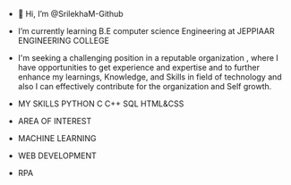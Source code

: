 - 👋 Hi, I’m @SrilekhaM-Github
-   I’m currently learning B.E computer science Engineering at JEPPIAAR ENGINEERING COLLEGE 
-   I'm seeking a challenging position in a reputable organization , where I have opportunities to get
    experience and expertise and to further enhance my learnings, Knowledge, and Skills in field of
    technology and also I can effectively contribute for the organization and Self growth.
-   MY SKILLS
    PYTHON
    C
    C++
    SQL
    HTML&CSS
    
 -   AREA OF INTEREST
 -   MACHINE LEARNING
 -   WEB DEVELOPMENT
 -   RPA

     
